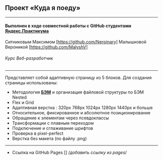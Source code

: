 ## Проект «Куда я поеду»
------

#### Выполнен в ходе совместной работы с GitHub студентами [**Яндекс.Практикума**](https://praktikum.yandex.ru/ "Яндекс.Практикум")

Ситниковым Максимом [https://github.com/Nerpinary]
Малышковой Вероникой [https://github.com/MalyshV]

###### Курс Веб-разработчик
------

Представляет собой адаптивную страницу из 5 блоков. Для создания страницы использованы:

* Методология [**БЭМ**](https://ru.bem.info/) и организация файловой структуры по БЭМ Nested
* Flex и Grid
* Адаптивная верстка :
    320px
    768px
    1024px
    1280px
    1440px и больше
* Относительное, фиксированное и абсолютное позиционирование
* Обращение к элементам через псевдоклассы
* Трансформации с плавным переходом
* Подключение и сглаживание шрифтов
* Проверка в pixel-perfect
* Верстка без макета (по файлу .png)

-----

* Ссылка на GitHub Pages [] /*добавить ссылку из pages*/